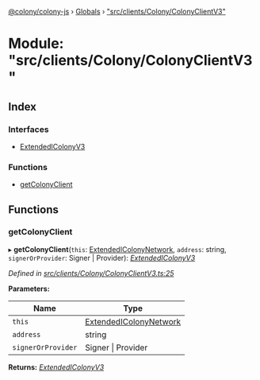 [@colony/colony-js](../README.md) › [Globals](../globals.md) › ["src/clients/Colony/ColonyClientV3"](_src_clients_colony_colonyclientv3_.md)

# Module: "src/clients/Colony/ColonyClientV3"

## Index

### Interfaces

* [ExtendedIColonyV3](../interfaces/_src_clients_colony_colonyclientv3_.extendedicolonyv3.md)

### Functions

* [getColonyClient](_src_clients_colony_colonyclientv3_.md#getcolonyclient)

## Functions

###  getColonyClient

▸ **getColonyClient**(`this`: [ExtendedIColonyNetwork](../interfaces/_src_clients_colonynetworkclient_.extendedicolonynetwork.md), `address`: string, `signerOrProvider`: Signer | Provider): *[ExtendedIColonyV3](../interfaces/_src_clients_colony_colonyclientv3_.extendedicolonyv3.md)*

*Defined in [src/clients/Colony/ColonyClientV3.ts:25](https://github.com/JoinColony/colonyJS/blob/3e623ff/src/clients/Colony/ColonyClientV3.ts#L25)*

**Parameters:**

Name | Type |
------ | ------ |
`this` | [ExtendedIColonyNetwork](../interfaces/_src_clients_colonynetworkclient_.extendedicolonynetwork.md) |
`address` | string |
`signerOrProvider` | Signer &#124; Provider |

**Returns:** *[ExtendedIColonyV3](../interfaces/_src_clients_colony_colonyclientv3_.extendedicolonyv3.md)*
